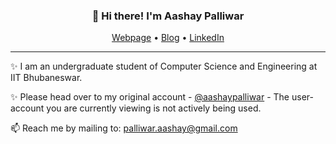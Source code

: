 
<h3 align="center">👋 Hi there! I'm Aashay Palliwar</h3>
<p align="center">
  <a href="https://aashaypalliwar.github.io/" target="_blank">Webpage</a> •
  <a href="https://bbs-underscored.github.io/" target="_blank">Blog</a> •
  <a href="https://www.linkedin.com/in/aashay-palliwar/" target="_blank">LinkedIn</a>
</p>

---
✨  I am an undergraduate student of Computer Science and Engineering at IIT Bhubaneswar.

✨ Please head over to my original account - [@aashaypalliwar](https://github.com/aashaypalliwar) - The user-account you are currently viewing is not actively being used.

📫 Reach me by mailing to: [palliwar.aashay@gmail.com](mailto:palliwar.aashay@gmail.com)
